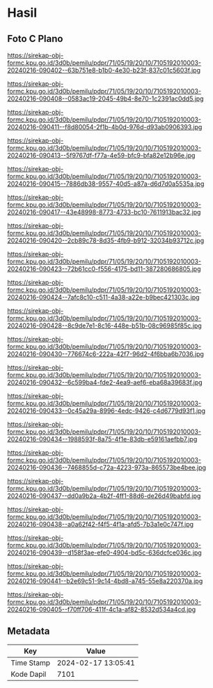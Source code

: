 # Hasil

## Foto C Plano

https://sirekap-obj-formc.kpu.go.id/3d0b/pemilu/pdpr/71/05/19/20/10/7105192010003-20240216-090402--63b751e8-b1b0-4e30-b23f-837c01c5603f.jpg

https://sirekap-obj-formc.kpu.go.id/3d0b/pemilu/pdpr/71/05/19/20/10/7105192010003-20240216-090408--0583ac19-2045-49b4-8e70-1c2391ac0dd5.jpg

https://sirekap-obj-formc.kpu.go.id/3d0b/pemilu/pdpr/71/05/19/20/10/7105192010003-20240216-090411--f8d80054-2f1b-4b0d-976d-d93ab0906393.jpg

https://sirekap-obj-formc.kpu.go.id/3d0b/pemilu/pdpr/71/05/19/20/10/7105192010003-20240216-090413--5f9767df-f77a-4e59-bfc9-bfa82e12b96e.jpg

https://sirekap-obj-formc.kpu.go.id/3d0b/pemilu/pdpr/71/05/19/20/10/7105192010003-20240216-090415--7886db38-9557-40d5-a87a-d6d7d0a5535a.jpg

https://sirekap-obj-formc.kpu.go.id/3d0b/pemilu/pdpr/71/05/19/20/10/7105192010003-20240216-090417--43e48998-8773-4733-bc10-7611913bac32.jpg

https://sirekap-obj-formc.kpu.go.id/3d0b/pemilu/pdpr/71/05/19/20/10/7105192010003-20240216-090420--2cb89c78-8d35-4fb9-b912-32034b93712c.jpg

https://sirekap-obj-formc.kpu.go.id/3d0b/pemilu/pdpr/71/05/19/20/10/7105192010003-20240216-090423--72b61cc0-f556-4175-bd11-387280686805.jpg

https://sirekap-obj-formc.kpu.go.id/3d0b/pemilu/pdpr/71/05/19/20/10/7105192010003-20240216-090424--7afc8c10-c511-4a38-a22e-b9bec421303c.jpg

https://sirekap-obj-formc.kpu.go.id/3d0b/pemilu/pdpr/71/05/19/20/10/7105192010003-20240216-090428--8c9de7e1-8c16-448e-b51b-08c96985f85c.jpg

https://sirekap-obj-formc.kpu.go.id/3d0b/pemilu/pdpr/71/05/19/20/10/7105192010003-20240216-090430--776674c6-222a-42f7-96d2-4f6bba6b7036.jpg

https://sirekap-obj-formc.kpu.go.id/3d0b/pemilu/pdpr/71/05/19/20/10/7105192010003-20240216-090432--6c599ba4-fde2-4ea9-aef6-eba68a39683f.jpg

https://sirekap-obj-formc.kpu.go.id/3d0b/pemilu/pdpr/71/05/19/20/10/7105192010003-20240216-090433--0c45a29a-8996-4edc-9426-c4d6779d93f1.jpg

https://sirekap-obj-formc.kpu.go.id/3d0b/pemilu/pdpr/71/05/19/20/10/7105192010003-20240216-090434--1988593f-8a75-4f1e-83db-e59161aefbb7.jpg

https://sirekap-obj-formc.kpu.go.id/3d0b/pemilu/pdpr/71/05/19/20/10/7105192010003-20240216-090436--7468855d-c72a-4223-973a-865573be4bee.jpg

https://sirekap-obj-formc.kpu.go.id/3d0b/pemilu/pdpr/71/05/19/20/10/7105192010003-20240216-090437--dd0a9b2a-4b2f-4ff1-88d6-de26d49babfd.jpg

https://sirekap-obj-formc.kpu.go.id/3d0b/pemilu/pdpr/71/05/19/20/10/7105192010003-20240216-090438--a0a62f42-f4f5-4f1a-afd5-7b3a1e0c747f.jpg

https://sirekap-obj-formc.kpu.go.id/3d0b/pemilu/pdpr/71/05/19/20/10/7105192010003-20240216-090439--d158f3ae-efe0-4904-bd5c-636dcfce036c.jpg

https://sirekap-obj-formc.kpu.go.id/3d0b/pemilu/pdpr/71/05/19/20/10/7105192010003-20240216-090441--b2e69c51-9c14-4bd8-a745-55e8a220370a.jpg

https://sirekap-obj-formc.kpu.go.id/3d0b/pemilu/pdpr/71/05/19/20/10/7105192010003-20240216-090405--f70ff706-411f-4c1a-af82-8532d534a4cd.jpg


## Metadata

| Key        | Value               |
| ---------- | ------------------- |
| Time Stamp | 2024-02-17 13:05:41 |
| Kode Dapil | 7101                |



